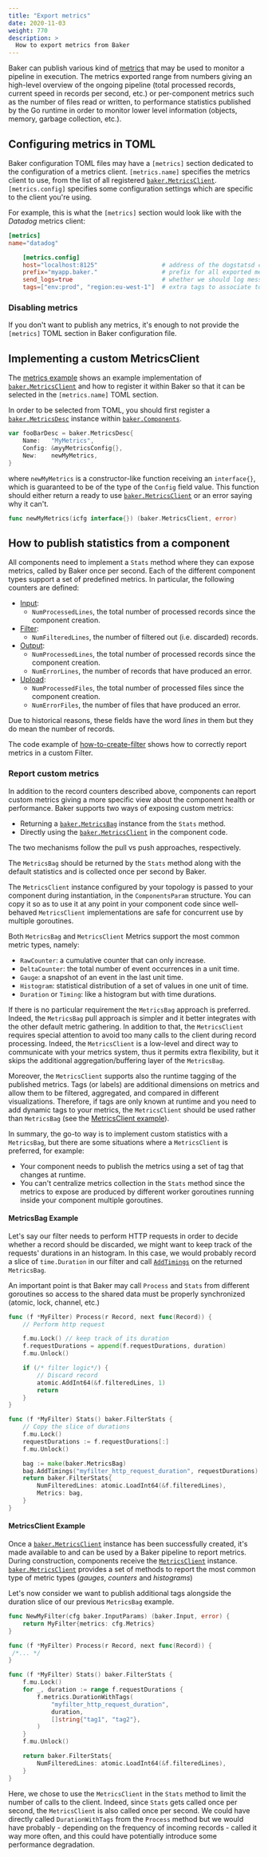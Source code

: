 ```yaml
---
title: "Export metrics"
date: 2020-11-03
weight: 770
description: >
  How to export metrics from Baker
---
```


Baker can publish various kind of [metrics](/docs/core-concepts/#metrics) that may
be used to monitor a pipeline in execution. The metrics exported range from numbers
giving an high-level overview of the ongoing pipeline (total processed records, 
current speed in records per second, etc.) or per-component metrics such as the 
number of files read or written, to performance statistics published by the Go 
runtime in order to monitor lower level information (objects, memory, garbage 
collection, etc.).

## Configuring metrics in TOML

Baker configuration TOML files may have a `[metrics]` section dedicated to the 
configuration of a metrics client.
`[metrics.name]` specifies the metrics client to use, from the list of all registered 
[`baker.MetricsClient`](https://pkg.go.dev/github.com/AdRoll/baker#MetricsClient).
`[metrics.config]` specifies some configuration settings which are specific to 
the client you're using.

For example, this is what the `[metrics]` section would look like with the *Datadog*
metrics client:

```toml
[metrics]
name="datadog"

    [metrics.config]
    host="localhost:8125"                  # address of the dogstatsd client to which send metrics to
    prefix="myapp.baker."                  # prefix for all exported metric names
    send_logs=true                         # whether we should log messages (as Dogstatd events) or not 
    tags=["env:prod", "region:eu-west-1"]  # extra tags to associate to all exported metrics 
```

### Disabling metrics

If you don't want to publish any metrics, it's enough to not provide the `[metrics]` TOML 
section in Baker configuration file.

## Implementing a custom MetricsClient

The [metrics example](https://github.com/AdRoll/baker/tree/main/examples/metrics) shows an
example implementation of
[`baker.MetricsClient`](https://pkg.go.dev/github.com/AdRoll/baker#MetricsClient)
and how to register it within Baker so that it can be selected in the
`[metrics.name]` TOML section.

In order to be selected from TOML, you should first register a 
[`baker.MetricsDesc`](https://pkg.go.dev/github.com/AdRoll/baker#MetricsDesc) 
instance within [`baker.Components`](https://pkg.go.dev/github.com/AdRoll/baker#Components).

```go
var fooBarDesc = baker.MetricsDesc{
	Name:   "MyMetrics",
	Config: &myyMetricsConfig{},
	New:    newMyMetrics,
}
```

where `newMyMetrics` is a constructor-like function receiving an `interface{}`,
which is guaranteed to be of the type of the `Config` field value. This function
should either return a ready to use
[`baker.MetricsClient`](https://pkg.go.dev/github.com/AdRoll/baker#MetricsClient)
or an error saying why it can't.

```go
func newMyMetrics(icfg interface{}) (baker.MetricsClient, error)
```

## How to publish statistics from a component

All components need to implement a `Stats` method where they can expose metrics, called 
by Baker once per second. Each of the different component types support a set of predefined
metrics. In particular, the following counters are defined:

- [Input](https://pkg.go.dev/github.com/AdRoll/baker#InputStats):
    - `NumProcessedLines`, the total number of processed records since the component creation.
- [Filter](https://pkg.go.dev/github.com/AdRoll/baker#FilterStats):
   - `NumFilteredLines`, the number of filtered out (i.e. discarded) records.
- [Output](https://pkg.go.dev/github.com/AdRoll/baker#OutputStats):
    - `NumProcessedLines`, the total number of processed records since the component creation.
    - `NumErrorLines`, the number of records that have produced an error.
- [Upload](https://pkg.go.dev/github.com/AdRoll/baker#UploadStats):
    - `NumProcessedFiles`, the total number of processed files since the component creation.
    - `NumErrorFiles`, the number of files that have produced an error.

Due to historical reasons, these fields have the word _lines_ in them but they do 
mean the number of records.

The code example of 
[how-to-create-filter](https://getbaker.io/docs/how-tos/create_filter/#processing-records) 
shows how to correctly report metrics in a custom Filter.

### Report custom metrics

In addition to the record counters described above, components can report custom metrics
giving a more specific view about the component health or performance.
Baker supports two ways of exposing custom metrics:

- Returning a 
[`baker.MetricsBag`](https://pkg.go.dev/github.com/AdRoll/baker#MetricsBag)
instance from the `Stats` method.
- Directly using the 
[`baker.MetricsClient`](https://pkg.go.dev/github.com/AdRoll/baker#MetricsClient) in 
the component code.

The two mechanisms follow the pull vs push approaches, respectively.

The `MetricsBag` should be returned by the `Stats` method along with the default
statistics and is collected once per second by Baker. 

The `MetricsClient` instance configured by your topology is passed to your 
component during instantiation, in the `ComponentsParam` structure. You can copy it 
so as to use it at any point in your component code since well-behaved `MetricsClient` 
implementations are safe for concurrent use by multiple goroutines.

Both `MetricsBag` and `MetricsClient` Metrics support the most common metric types,
namely:
- `RawCounter`: a cumulative counter that can only increase.
- `DeltaCounter`: the total number of event occurrences in a unit time.
- `Gauge`: a snapshot of an event in the last unit time.
- `Histogram`: statistical distribution of a set of values in one unit of time.
- `Duration` or `Timing`: like a histogram but with time durations.

If there is no particular requirement the `MetricsBag` approach is preferred. Indeed, 
the `MetricsBag` pull approach is simpler and it better integrates with the 
other default metric gathering. 
In addition to that, the `MetricsClient` requires special attention to avoid too
many calls to the client during record processing.
Indeed, the `MetricsClient` is a low-level and direct way to communicate with your 
metrics system, thus it permits extra flexibility, but it skips the additional 
aggregation/buffering layer of the `MetricsBag`.

Moreover, the `MetricsClient` supports also the runtime tagging of the published metrics.
Tags (or labels) are additional dimensions on metrics and allow them to be filtered, 
aggregated, and compared in different visualizations.
Therefore, if tags are only known at runtime and you need to add dynamic tags to your metrics, 
the `MetricsClient` should be used rather than `MetricsBag` (see the 
[MetricsClient example](/docs/how-tos/metrics/#metricsclient-example)).

In summary, the go-to way is to implement custom statistics with a `MetricsBag`, but 
there are some situations where a `MetricsClient` is preferred, for example:
- Your component needs to publish the metrics using a set of tag that changes at runtime.
- You can't centralize metrics collection in the `Stats` method since the metrics
to expose are produced by different worker goroutines running inside your component 
multiple goroutines.

#### MetricsBag Example

Let's say our filter needs to perform HTTP requests in order to decide whether a 
record should be discarded, we might want to keep track of the requests' durations 
in an histogram. In this case, we would probably record a slice of `time.Duration` in 
our filter and call 
[`AddTimings`](https://pkg.go.dev/github.com/AdRoll/baker#MetricsBag.AddTimings) on
the returned `MetricsBag`.

An important point is that Baker may call `Process` and `Stats` from different goroutines
so access to the shared data must be properly synchronized (atomic, lock, channel, etc.)

```go
func (f *MyFilter) Process(r Record, next func(Record)) {
    // Perform http request

    f.mu.Lock() // keep track of its duration
    f.requestDurations = append(f.requestDurations, duration)
    f.mu.Unlock()

    if (/* filter logic*/) {
        // Discard record
        atomic.AddInt64(&f.filteredLines, 1)
        return
    }
}

func (f *MyFilter) Stats() baker.FilterStats {
    // Copy the slice of durations
    f.mu.Lock()
    requestDurations := f.requestDurations[:]
    f.mu.Unlock()

    bag := make(baker.MetricsBag)
    bag.AddTimings("myfilter_http_request_duration", requestDurations)
    return baker.FilterStats{
        NumFilteredLines: atomic.LoadInt64(&f.filteredLines),
        Metrics: bag,
    }
}
```

#### MetricsClient Example

Once a 
[`baker.MetricsClient`](https://pkg.go.dev/github.com/AdRoll/baker#MetricsClient) 
instance has been successfully created, it's made available to and can be used by a Baker 
pipeline to report metrics. During construction, components receive the 
[`MetricsClient`](https://pkg.go.dev/github.com/AdRoll/baker#MetricsClient) instance.
[`baker.MetricsClient`](https://pkg.go.dev/github.com/AdRoll/baker#MetricsClient) 
provides a set of methods to report the most common type of metric types (*gauges*,
*counters* and *histograms*)

Let's now consider we want to publish additional tags alongside the duration slice of our previous `MetricsBag` example.

```go
func NewMyFilter(cfg baker.InputParams) (baker.Input, error) {
    return MyFilter{metrics: cfg.Metrics}
}

func (f *MyFilter) Process(r Record, next func(Record)) {
 /*... */
}

func (f *MyFilter) Stats() baker.FilterStats {
    f.mu.Lock()
    for _, duration := range f.requestDurations {
        f.metrics.DurationWithTags(
            "myfilter_http_request_duration", 
            duration, 
            []string{"tag1", "tag2"},
        )
    }
    f.mu.Unlock()

    return baker.FilterStats{
        NumFilteredLines: atomic.LoadInt64(&f.filteredLines),
    }
}
```

Here, we chose to use the `MetricsClient` in the `Stats` method to limit the number of
calls to the client. Indeed, since `Stats` gets called once per second, the `MetricsClient` is 
also called once per second. We could have directly called `DurationWithTags` from the 
`Process` method but we would have probably - depending on the frequency of incoming 
records - called it way more often, and this could have potentially introduce some performance 
degradation. 
